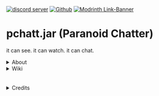 [![discord server](https://cdn.modrinth.com/data/cached_images/6d9796c521a3261b9a7e4c3eb6b1c3d2dfe4c112.png)](https://optb.short.gy/dsc) [![Github](https://cdn.modrinth.com/data/cached_images/ae65154a7b076cd508f14975a27d1e75e3449a1d.png)](https://github.com/OptionallyBlueStudios/MC-ParanoidChatter) [![Modrinth Link-Banner](https://cdn.modrinth.com/data/cached_images/b9c43eaea7fc523285ae0981829b84e206672b48.png)](https://modrinth.com/mod/optb-pchatt)

# pchatt.jar (Paranoid Chatter)

it can see. it can watch. it can chat.
<details>
<summary>About</summary>

## Description

Paranoid Chatter (pchatt.jar), A Mod Inspired By The Paranoia Mod, Is A Mod Based Around The Chat Made To Scare People With Messages. In Future Updates There Will Be Many Unique Ones (Probably 100+). It Also Gives The Player Effects, Such As Blindness, Hunger and More. This mod also has a secret hidden behind it.. But that's for the community to find out. Finding out these secrets will reveal truly whats hidden behind this mod (NOTE: These features are to be rolled out in future updates. This is just a teaser message).

## Contributing

[Read more on our GitHub about contributing](https://github.com/OptionallyBlueStudios/MC-pchatt.jar/blob/main/CONTRIBUTING.md)

</details>
<details>
<summary>Wiki</summary>
<details>
<summary>Developer Commands</summary>

- /pchatd-ranmes - Check The Random Message Function

</details>

<details>
<summary>Features</summary>

- Random Messages (after 25 minutes of game time, 1 in 700 chance per tick)

</details>

<details>
<summary>Features to come</summary>

- Effects
- Responds to you in chat
- More Messages
- More balanced

</details>

<details>
<summary>This mod works well with..</summary>

- [The Broken Script](https://modrinth.com/mod/the-broken-script) (TBS)
- [no_moon.jar](https://modrinth.com/mod/no_moon.jar) (NM.J)
- [Paranoia](https://modrinth.com/mod/paranoia) (PN)
You can use multiple of these at the same time. For NM.J and TBS, make sure to enable TBS mode in NM.J config.

</details>
</details>


<br>
<br>

<details>
<summary>Credits</summary>

[This is not the same as Horror Messages](https://modrinth.com/mod/horror-messages)

[Badges at the top are from](https://github.com/LopyMine/Particle-Effects/blob/master/README.md?plain=1)

</details>
